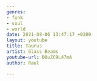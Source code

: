 ```yaml
---
genres:
- funk
- soul
- world
date: 2021-08-06 13:47:17 +0200
layout: youtube
title: Taurus
artist: Glass Beams
youtube-url: DOuZC9L47mA
author: Raul

---
```

